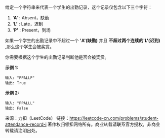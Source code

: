 给定一个字符串来代表一个学生的出勤记录，这个记录仅包含以下三个字符：

1. **'A'** : Absent，缺勤
2. **'L'** : Late，迟到
3. **'P'** : Present，到场

如果一个学生的出勤记录中不超过一个 **'A'(缺勤)** 并且 **不超过两个连续的'L'(迟到)** ,那么这个学生会被奖赏。

你需要根据这个学生的出勤记录判断他是否会被奖赏。

**示例 1:**
```
输入: "PPALLP"
输出: True
```
**示例 2:**
```
输入: "PPALLL"
输出: False
```

来源：力扣（LeetCode）
链接：https://leetcode-cn.com/problems/student-attendance-record-i
著作权归领扣网络所有。商业转载请联系官方授权，非商业转载请注明出处。
